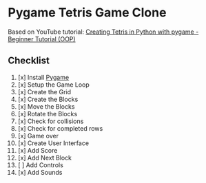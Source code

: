 # Pygame Tetris Game Clone

Based on YouTube
tutorial: [Creating Tetris in Python with pygame - Beginner Tutorial (OOP)](https://www.youtube.com/watch?v=nF_crEtmpBo)

## Checklist

1. [x] Install [Pygame](https://pypi.org/project/pygame-ce/)
2. [x] Setup the Game Loop
3. [x] Create the Grid
4. [x] Create the Blocks
5. [x] Move the Blocks
6. [x] Rotate the Blocks
7. [x] Check for collisions
8. [x] Check for completed rows
9. [x] Game over
10. [x] Create User Interface
11. [x] Add Score
12. [x] Add Next Block
13. [ ] Add Controls
14. [x] Add Sounds



